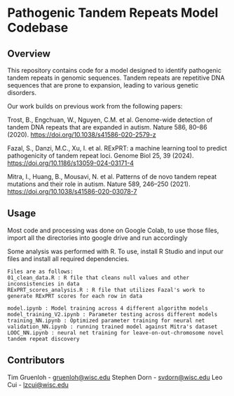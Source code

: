# Pathogenic Tandem Repeats Model Codebase

## Overview

This repository contains code for a model designed to identify pathogenic tandem repeats in genomic sequences. Tandem repeats are repetitive DNA sequences that are prone to expansion, leading to various genetic disorders.

Our work builds on previous work from the following papers:

  Trost, B., Engchuan, W., Nguyen, C.M. et al. Genome-wide detection of tandem DNA repeats that are expanded in autism. Nature 586, 80–86 (2020). https://doi.org/10.1038/s41586-020-2579-z 

  Fazal, S., Danzi, M.C., Xu, I. et al. RExPRT: a machine learning tool to predict pathogenicity of tandem repeat loci. Genome Biol 25, 39 (2024). https://doi.org/10.1186/s13059-024-03171-4

  Mitra, I., Huang, B., Mousavi, N. et al. Patterns of de novo tandem repeat mutations and their role in autism. Nature 589, 246–250 (2021). https://doi.org/10.1038/s41586-020-03078-7

## Usage

  Most code and processing was done on Google Colab, to use those files, import all the directories into google drive and run accordingly

  Some analysis was performed with R. To use, install R Studio and input our files and install all required dependencies. 
    
    Files are as follows:
    01_clean_data.R : R file that cleans null values and other inconsistencies in data
    RExPRT_scores_analysis.R : R file that utilizes Fazal's work to generate RExPRT scores for each row in data
    
    model.ipynb : Model training across 4 different algorithm models
    model_training_V2.ipynb : Parameter testing across different models
    training_NN.ipynb : Optimized parameter training for neural net
    validation_NN.ipynb : running trained model against Mitra's dataset
    LOOC_NN.ipynb : neural net training for leave-on-out-chromosome novel tandem repeat discovery
    
## Contributors

  Tim Gruenloh - gruenloh@wisc.edu
  Stephen Dorn - svdorn@wisc.edu
  Leo Cui - lzcui@wisc.edu
